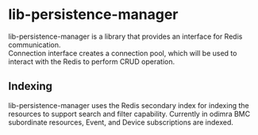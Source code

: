 # lib-persistence-manager  
  
lib-persistence-manager is a library that provides an interface for Redis communication.  
Connection interface creates a connection pool, which will be used to interact with the Redis to perform CRUD operation.  
## Indexing  
lib-persistence-manager uses the Redis secondary index for indexing the resources to support search and filter capability. Currently in odimra BMC subordinate resources, Event, and Device subscriptions are indexed.
